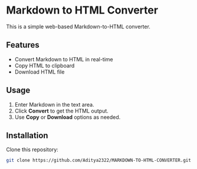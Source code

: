 # Markdown to HTML Converter
This is a simple web-based Markdown-to-HTML converter.

## Features
- Convert Markdown to HTML in real-time
- Copy HTML to clipboard
- Download HTML file

## Usage
1. Enter Markdown in the text area.
2. Click **Convert** to get the HTML output.
3. Use **Copy** or **Download** options as needed.

## Installation
Clone this repository:
```sh
git clone https://github.com/Aditya2322/MARKDOWN-TO-HTML-CONVERTER.git

